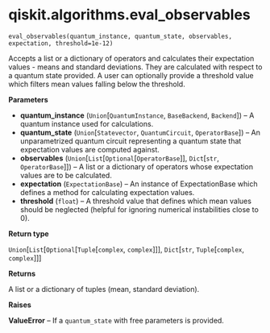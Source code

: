 # qiskit.algorithms.eval\_observables

<span id="undefined" />

`eval_observables(quantum_instance, quantum_state, observables, expectation, threshold=1e-12)`

Accepts a list or a dictionary of operators and calculates their expectation values - means and standard deviations. They are calculated with respect to a quantum state provided. A user can optionally provide a threshold value which filters mean values falling below the threshold.

**Parameters**

*   **quantum\_instance** (`Union`\[`QuantumInstance`, `BaseBackend`, `Backend`]) – A quantum instance used for calculations.
*   **quantum\_state** (`Union`\[`Statevector`, `QuantumCircuit`, `OperatorBase`]) – An unparametrized quantum circuit representing a quantum state that expectation values are computed against.
*   **observables** (`Union`\[`List`\[`Optional`\[`OperatorBase`]], `Dict`\[`str`, `OperatorBase`]]) – A list or a dictionary of operators whose expectation values are to be calculated.
*   **expectation** (`ExpectationBase`) – An instance of ExpectationBase which defines a method for calculating expectation values.
*   **threshold** (`float`) – A threshold value that defines which mean values should be neglected (helpful for ignoring numerical instabilities close to 0).

**Return type**

`Union`\[`List`\[`Optional`\[`Tuple`\[`complex`, `complex`]]], `Dict`\[`str`, `Tuple`\[`complex`, `complex`]]]

**Returns**

A list or a dictionary of tuples (mean, standard deviation).

**Raises**

**ValueError** – If a `quantum_state` with free parameters is provided.
